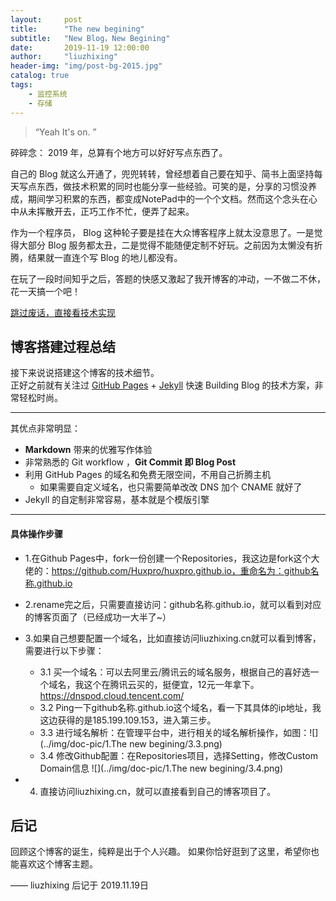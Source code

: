 ```yaml
---
layout:     post
title:      "The new begining"
subtitle:   "New Blog，New Begining"
date:       2019-11-19 12:00:00
author:     "liuzhixing"
header-img: "img/post-bg-2015.jpg"
catalog: true
tags:
    - 监控系统
    - 存储
---
```


> “Yeah It's on. ”

碎碎念：
2019 年，总算有个地方可以好好写点东西了。

自己的 Blog 就这么开通了，兜兜转转，曾经想着自己要在知乎、简书上面坚持每天写点东西，做技术积累的同时也能分享一些经验。可笑的是，分享的习惯没养成，期间学习积累的东西，都变成NotePad中的一个个文档。然而这个念头在心中从未挥散开去，正巧工作不忙，便弄了起来。

作为一个程序员， Blog 这种轮子要是挂在大众博客程序上就太没意思了。一是觉得大部分 Blog 服务都太丑，二是觉得不能随便定制不好玩。之前因为太懒没有折腾，结果就一直连个写 Blog 的地儿都没有。

在玩了一段时间知乎之后，答题的快感又激起了我开博客的冲动，一不做二不休，花一天搞一个吧！

[跳过废话，直接看技术实现 ](#build) 




<p id = "build"></p>

## 博客搭建过程总结

接下来说说搭建这个博客的技术细节。  
正好之前就有关注过 [GitHub Pages](https://pages.github.com/) + [Jekyll](http://jekyllrb.com/) 快速 Building Blog 的技术方案，非常轻松时尚。

---
其优点非常明显：
* **Markdown** 带来的优雅写作体验
* 非常熟悉的 Git workflow ，**Git Commit 即 Blog Post**
* 利用 GitHub Pages 的域名和免费无限空间，不用自己折腾主机
	* 如果需要自定义域名，也只需要简单改改 DNS 加个 CNAME 就好了 
* Jekyll 的自定制非常容易，基本就是个模版引擎

---
#### 具体操作步骤
- 1.在Github Pages中，fork一份创建一个Repositories，我这边是fork这个大佬的：https://github.com/Huxpro/huxpro.github.io，重命名为：github名称.github.io

- 2.rename完之后，只需要直接访问：github名称.github.io，就可以看到对应的博客页面了（已经成功一大半了~）

- 3.如果自己想要配置一个域名，比如直接访问liuzhixing.cn就可以看到博客，需要进行以下步骤：
	- 3.1  买一个域名：可以去阿里云/腾讯云的域名服务，根据自己的喜好选一个域名，我这个在腾讯云买的，挺便宜，12元一年拿下。
	https://dnspod.cloud.tencent.com/
	- 3.2 Ping一下github名称.github.io这个域名，看一下其具体的ip地址，我这边获得的是185.199.109.153，进入第三步。
	- 3.3 进行域名解析：在管理平台中，进行相关的域名解析操作，如图：![](../img/doc-pic/1.The new begining/3.3.png)
	- 3.4 修改Github配置：在Repositories项目，选择Setting，修改Custom Domain信息
	 ![](../img/doc-pic/1.The new begining/3.4.png)
- 4. 直接访问liuzhixing.cn，就可以直接看到自己的博客项目了。


## 后记

回顾这个博客的诞生，纯粹是出于个人兴趣。
如果你恰好逛到了这里，希望你也能喜欢这个博客主题。

—— liuzhixing 后记于 2019.11.19日
